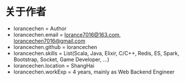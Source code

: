 # 关于作者
- lorancechen = Author
- lorancechen.email = lorance7016@163.com, lorancechen7016@gmail.com
- lorancechen.github = lorancechen
- lorancechen.skills = List(Scala, Java, Elixir, C/C++, Redis, ES, Spark, Bootstrap, Socket, Game Developer, ...)
- lorancechen.location = ShangHai
- lorancechen.workExp = 4 years, mainly as Web Backend Engineer
